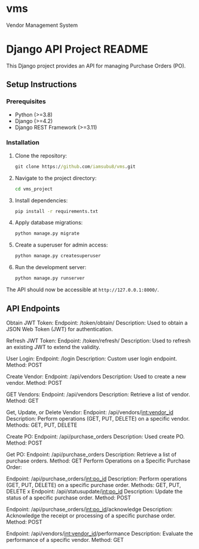 # vms

Vendor Management System

# Django API Project README

This Django project provides an API for managing Purchase Orders (PO).

## Setup Instructions

### Prerequisites

- Python (>=3.8)
- Django (>=4.2)
- Django REST Framework (>=3.11)

### Installation

1. Clone the repository:

    ```cmd
    git clone https://github.com/iamsubu8/vms.git
    ```

2. Navigate to the project directory:

    ```cmd
    cd vms_project
    ```

3. Install dependencies:

    ```cmd
    pip install -r requirements.txt
    ```

4. Apply database migrations:

    ```cmd
    python manage.py migrate
    ```

5. Create a superuser for admin access:

    ```cmd
    python manage.py createsuperuser
    ```

6. Run the development server:

    ```cmd
    python manage.py runserver
    ```

The API should now be accessible at `http://127.0.0.1:8000/`.

## API Endpoints
Obtain JWT Token:
    Endpoint: /token/obtain/
    Description: Used to obtain a JSON Web Token (JWT) for authentication.

Refresh JWT Token:
    Endpoint: /token/refresh/
    Description: Used to refresh an existing JWT to extend the validity.

User Login:
    Endpoint: /login
    Description: Custom user login endpoint.
    Method: POST

Create Vendor:
    Endpoint: /api/vendors
    Description: Used to create a new vendor.
    Method: POST

GET Vendors:
    Endpoint: /api/vendors
    Description: Retrieve a list of vendor.
    Method: GET

Get, Update, or Delete Vendor:
    Endpoint: /api/vendors/<int:vendor_id>
    Description: Perform operations (GET, PUT, DELETE) on a specific vendor.
    Methods: GET, PUT, DELETE

Create PO:
    Endpoint: /api/purchase_orders
    Description: Used create PO.
    Method: POST

Get PO:
    Endpoint: /api/purchase_orders
    Description: Retrieve a list of purchase orders.
    Method: GET
    Perform Operations on a Specific Purchase Order:

Endpoint: /api/purchase_orders/<int:po_id>
    Description: Perform operations (GET, PUT, DELETE) on a specific purchase order.
    Methods: GET, PUT, DELETE
x
Endpoint: /api/statusupdate/<int:po_id>
    Description: Update the status of a specific purchase order.
    Method: POST

Endpoint: /api/purchase_orders/<int:po_id>/acknowledge
    Description: Acknowledge the receipt or processing of a specific purchase order.
    Method: POST

Endpoint: /api/vendors/<int:vendor_id>/performance
    Description: Evaluate the performance of a specific vendor.
    Method: GET